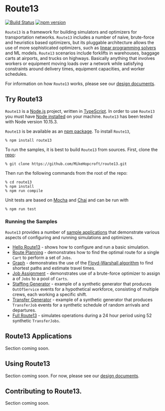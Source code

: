 # Route13 

[![Build Status](https://travis-ci.com/MikeHopcroft/route13.svg?branch=master)](https://travis-ci.com/MikeHopcroft/route13)
[![npm version](https://badge.fury.io/js/route13.svg)](https://badge.fury.io/js/route13)

`Route13` is a framework for building simulators and optimizers for transportation networks. `Route13` includes a number of naive, brute-force and heuristics based optimizers, but its pluggable architecture allows the use of more sophisticated optimizers, such as 
[linear programming solvers](https://en.wikipedia.org/wiki/Linear_programming)
and ML models. `Route13` scenarios include forklifts in warehouses, baggage carts at airports, and trucks on highways. Basically anything that involves workers or equipment moving loads over a network while satisfying constraints around delivery times, equipment capacities, and worker schedules.

For information on how `Route13` works, please see our
[design documents](https://github.com/MikeHopcroft/route13/blob/master/documentation/README.md).

## Try Route13

`Route13` is a [Node.js](https://nodejs.org/en/) project,
written in [TypeScript](https://www.typescriptlang.org/).
In order to use `Route13` you must have
[Node installed](https://nodejs.org/en/download/) on your machine.
`Route13` has been tested with Node version 10.15.3.

`Route13` is be available as an [npm package](https://www.npmjs.com/package/route13). To install `Route13`,

~~~
% npm install route13
~~~

To run the samples, it is best to build `Route13` from sources. First, clone the [repo](https://github.com/MikeHopcroft/route13):
~~~
% git clone https://github.com/MikeHopcroft/route13.git
~~~

Then run the following commands from the root of the repo:

~~~
% cd route13
% npm install
% npm run compile
~~~

Unit tests are based on [Mocha](https://www.npmjs.com/package/mocha) and 
[Chai](https://www.npmjs.com/package/chai) and can be run with
~~~
% npm run test
~~~
### Running the Samples

`Route13` provides a number of [sample applications](./samples/README.md) that demonstrate various aspects of configuring and running simulations and optimizers.

* [Hello Route13](./documentation/samples/hello-route13.md) - shows how to configure and run a basic simulation.
* [Route Planning](./documentation/samples/route-planner.md) - demonstrates how to find the optimal route for a single `Cart` to perform a set of `Jobs`.
* [Graph](./documentation/samples/graph.md) - demonstrates the use of the [Floyd-Warshall algorithm](https://en.wikipedia.org/wiki/Floyd%E2%80%93Warshall_algorithm)
 to find shortest paths and estimate travel times.
* [Job Assignment](./documentation/samples/job-assignment.md) - demonstrates use of a brute-force optimizer to assign a of `Jobs` to a pool of `Carts`.
* [Staffing Generator](./documentation/samples/staffing-generator.md) - example of a synthetic generator that produces `OutOfService` events
for a hypothetical workforce, consisting of multiple crews, each working a
specific shift.
* [Transfer Generator](./documentation/samples/transfer-generator.md) - example of a synthetic generator that produces `TransferJob` events
for a synthetic schedule of random arrivals and departures.
* [Full Route13](./documentation/samples/full-route13.md) - simulates operations during a 24 hour period using 52 synthetic `TransferJobs`.

## Route13 Applications

Section coming soon.

## Using Route13

Section coming soon. For now, please see our 
[design documents](https://github.com/MikeHopcroft/route13/blob/master/documentation/README.md).

## Contributing to Route13.

Section coming soon.